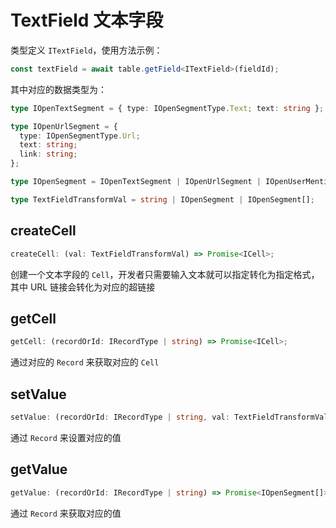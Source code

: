# TextField 文本字段
类型定义 `ITextField`，使用方法示例：
```typescript
const textField = await table.getField<ITextField>(fieldId);
```
其中对应的数据类型为：
```typescript
type IOpenTextSegment = { type: IOpenSegmentType.Text; text: string };

type IOpenUrlSegment = {
  type: IOpenSegmentType.Url;
  text: string;
  link: string;
};

type IOpenSegment = IOpenTextSegment | IOpenUrlSegment | IOpenUserMentionSegment | IOpenDocumentMentionSegment;

type TextFieldTransformVal = string | IOpenSegment | IOpenSegment[];
```

## createCell
```typescript
createCell: (val: TextFieldTransformVal) => Promise<ICell>;
```
创建一个文本字段的 `Cell`，开发者只需要输入文本就可以指定转化为指定格式，其中 URL 链接会转化为对应的超链接

## getCell
```typescript
getCell: (recordOrId: IRecordType | string) => Promise<ICell>;
```
通过对应的 `Record` 来获取对应的 `Cell`

## setValue
```typescript
setValue: (recordOrId: IRecordType | string, val: TextFieldTransformVal) => Promise<boolean>;
```
通过 `Record` 来设置对应的值

## getValue
```typescript
getValue: (recordOrId: IRecordType | string) => Promise<IOpenSegment[]>;
```
通过 `Record` 来获取对应的值
